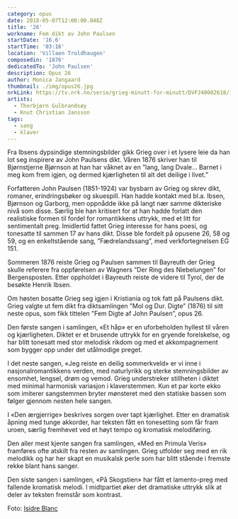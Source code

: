 ```yaml
---
category: opus
date: 2018-05-07T12:00:00.048Z
title: '26'
workname: Fem dikt av John Paulsen
startDate: '16.6'
startTime: '03:16'
location: 'Villaen Troldhaugen'
composedin: '1876'
dedicatedTo: 'John Paulsen'
description: Opus 26
author: Monica Jangaard
thumbnail: ./img/opus26.jpg
nrkLink: https://tv.nrk.no/serie/grieg-minutt-for-minutt/DVFJ40002618/15-06-2018
artists:
  - Thorbjørn Gulbrandsøy
  - Knut Christian Jansson
tags:
  - sang
  - klaver
---
```

Fra Ibsens dypsindige stemningsbilder gikk Grieg over i et lysere leie da han lot seg inspirere av John Paulsens dikt. Våren 1876 skriver han til Bjørnstjerne Bjørnson at han har våknet av en ”lang, lang Dvale... Barnet i meg kom frem igjen, og dermed kjærligheten til alt det deilige i livet.”

Forfatteren John Paulsen (1851-1924) var bysbarn av Grieg og skrev dikt, romaner, erindringsbøker og skuespill. Han hadde kontakt med bl.a. Ibsen, Bjørnson og Garborg, men oppnådde ikke på langt nær samme dikteriske nivå som disse. Særlig ble han kritisert for at han hadde forlatt den realistiske formen til fordel for romantikkens uttrykk, med et litt for sentimentalt preg. Imidlertid fattet Grieg interesse for hans poesi, og tonesatte til sammen 17 av hans dikt. Disse ble fordelt på opusene 26, 58 og 59, og en enkeltstående sang, ”Fædrelandssang”, med verkfortegnelsen EG 151.

Sommeren 1876 reiste Grieg og Paulsen sammen til Bayreuth der Grieg skulle referere fra oppførelsen av Wagners ”Der Ring des Niebelungen” for Bergensposten. Etter oppholdet i Bayreuth reiste de videre til Tyrol, der de besøkte Henrik Ibsen.

Om høsten bosatte Grieg seg igjen i Kristiania og tok fatt på Paulsens dikt. Grieg valgte ut fem dikt fra diktsamlingen ”Mol og Dur. Digte” (1876) til sitt neste opus, som fikk tittelen ”Fem Digte af John Paulsen”, opus 26.

Den første sangen i samlingen, «Et håp» er en uforbeholden hyllest til våren og kjærligheten. Diktet er et brusende uttrykk for en gryende forelskelse, og har blitt tonesatt med stor melodisk rikdom og med et akkompagnement som bygger opp under det utålmodige preget.

I det neste sangen, «Jeg reiste en deilig sommerkveld» er vi inne i nasjonalromantikkens verden, med naturlyrikk og sterke stemningsbilder av ensomhet, lengsel, drøm og vemod. Grieg understreker stillheten i diktet med minimal harmonisk variasjon i klaverstemmen. Kun et par korte ekko som imiterer sangstemmen bryter mønsteret med den statiske bassen som følger gjennom nesten hele sangen.

I «Den ærgjerrige» beskrives sorgen over tapt kjærlighet. Etter en dramatisk åpning med tunge akkorder, har teksten fått en tonesetting som får fram uroen, særlig fremhevet ved et høyt tempo og kromatisk melodiføring.

Den aller mest kjente sangen fra samlingen, «Med en Primula Veris» framføres ofte atskilt fra resten av samlingen. Grieg utfolder seg med en rik melodikk og har her skapt en musikalsk perle som har blitt stående i fremste rekke blant hans sanger.

Den siste sangen i samlingen, «På Skogstien» har fått et lamento-preg med fallende kromatisk melodi. I midtpartiet øker det dramatiske uttrykk slik at deler av teksten fremstår som kontrast.

Foto: <a href="https://commons.wikimedia.org/wiki/File:PRIMULA_VERIS_-_LLANERA_-_IB-244_(Primavera).JPG">Isidre Blanc</a>
